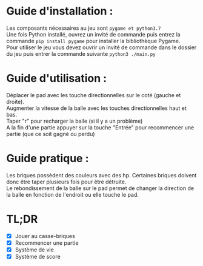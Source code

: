 # Guide d'installation :

Les composants nécessaires au jeu sont ```pygame et python3.7``` <br />
Une fois Python installé, ouvrez un invité de commande puis entrez la commande ```pip install pygame``` pour installer la bibliothèque Pygame. <br />
Pour utiliser le jeu vous devez ouvrir un invité de commande dans le dossier du jeu puis entrer la commande suivante ```python3 ./main.py``` 

# Guide d'utilisation :

Déplacer le pad avec les touche  directionnelles sur le coté (gauche et droite). <br />
Augmenter la vitesse de la balle avec les touches directionnelles haut et bas. <br />
Taper "r" pour recharger la balle (si il y a un problème) <br />
A la fin d'une partie appuyer sur la touche "Entrée" pour recommencer une partie (que ce soit gagné ou perdu)

# Guide pratique :

Les briques possèdent des couleurs avec des hp. Certaines briques doivent donc être taper plusieurs fois pour être détruite. <br />
Le rebondissement de la balle sur le pad permet de changer la direction de la balle en fonction de l'endroit ou elle touche le pad.


# TL;DR
- [x] Jouer au casse-briques
- [x] Recommencer une partie
- [x] Système de vie
- [x] Système de score

